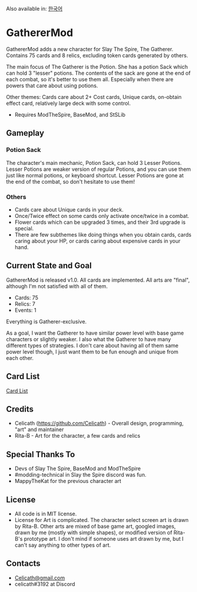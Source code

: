 Also available in: [한국어](README-KOR.md)

# GathererMod
GathererMod adds a new character for Slay The Spire, The Gatherer. Contains 75 cards and 8 relics, excluding token cards generated by others.

The main focus of The Gatherer is the Potion. She has a potion Sack which can hold 3 "lesser" potions. The contents of the sack are gone at the end of each combat, so it's better to use them all. Especially when there are powers that care about using potions.

Other themes: Cards care about 2+ Cost cards, Unique cards, on-obtain effect card, relatively large deck with some control.

* Requires ModTheSpire, BaseMod, and StSLib

## Gameplay
### Potion Sack
The character's main mechanic, Potion Sack, can hold 3 Lesser Potions. Lesser Potions are weaker version of regular Potions, and you can use them just like normal potions, or keyboard shortcut. Lesser Potions are gone at the end of the combat, so don't hesitate to use them!

### Others
- Cards care about Unique cards in your deck.
- Once/Twice effect on some cards only activate once/twice in a combat.
- Flower cards which can be upgraded 3 times, and their 3rd upgrade is special.
- There are few subthemes like doing things when you obtain cards, cards caring about your HP, or cards caring about expensive cards in your hand.

## Current State and Goal
GathererMod is released v1.0. All cards are implemented. All arts are "final", although I'm not satisfied with all of them.

- Cards: 75
- Relics: 7
- Events: 1

Everything is Gatherer-exclusive.

As a goal, I want the Gatherer to have similar power level with base game characters or slightly weaker. I also what the Gatherer to have many different types of strategies. I don't care about having all of them same power level though, I just want them to be fun enough and unique from each other.

## Card List
[Card List](https://docs.google.com/spreadsheets/d/1lqM3_SZPbZmpRcrl7bdWGwzwWkMaDh5uXqxn00kuqPg/edit?usp=sharing)

## Credits
- Celicath (https://github.com/Celicath) - Overall design, programming, "art" and maintainer
- Rita-B - Art for the character, a few cards and relics

## Special Thanks To
- Devs of Slay The Spire, BaseMod and ModTheSpire
- #modding-technical in Slay the Spire discord was fun.
- MappyTheKat for the previous character art

## License
- All code is in MIT license.
- License for Art is complicated. The character select screen art is drawn by Rita-B. Other arts are mixed of base game art, googled images, drawn by me (mostly with simple shapes), or modified version of Rita-B's prototype art. I don't mind if someone uses art drawn by me, but I can't say anything to other types of art.

## Contacts
- Celicath@gmail.com
- celicath#3192 at Discord
